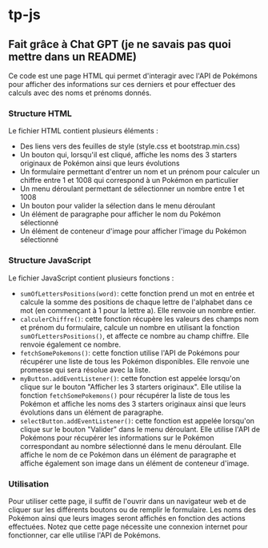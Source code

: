 # tp-js

## Fait grâce à Chat GPT (je ne savais pas quoi mettre dans un README)

Ce code est une page HTML qui permet d'interagir avec l'API de Pokémons pour afficher des informations sur ces derniers et pour effectuer des calculs avec des noms et prénoms donnés.
### Structure HTML

Le fichier HTML contient plusieurs éléments :
- Des liens vers des feuilles de style (style.css et bootstrap.min.css)
- Un bouton qui, lorsqu'il est cliqué, affiche les noms des 3 starters originaux de Pokémon ainsi que leurs évolutions
- Un formulaire permettant d'entrer un nom et un prénom pour calculer un chiffre entre 1 et 1008 qui correspond à un Pokémon en particulier
- Un menu déroulant permettant de sélectionner un nombre entre 1 et 1008
- Un bouton pour valider la sélection dans le menu déroulant
- Un élément de paragraphe pour afficher le nom du Pokémon sélectionné
- Un élément de conteneur d'image pour afficher l'image du Pokémon sélectionné
### Structure JavaScript

Le fichier JavaScript contient plusieurs fonctions : 
- `sumOfLettersPositions(word)`: cette fonction prend un mot en entrée et calcule la somme des positions de chaque lettre de l'alphabet dans ce mot (en commençant à 1 pour la lettre a). Elle renvoie un nombre entier. 
- `calculerChiffre()`: cette fonction récupère les valeurs des champs nom et prénom du formulaire, calcule un nombre en utilisant la fonction `sumOfLettersPositions()`, et affecte ce nombre au champ chiffre. Elle renvoie également ce nombre. 
- `fetchSomePokemons()`: cette fonction utilise l'API de Pokémons pour récupérer une liste de tous les Pokémon disponibles. Elle renvoie une promesse qui sera résolue avec la liste. 
- `myButton.addEventListener()`: cette fonction est appelée lorsqu'on clique sur le bouton "Afficher les 3 starters originaux". Elle utilise la fonction `fetchSomePokemons()` pour récupérer la liste de tous les Pokémon et affiche les noms des 3 starters originaux ainsi que leurs évolutions dans un élément de paragraphe. 
- `selectButton.addEventListener()`: cette fonction est appelée lorsqu'on clique sur le bouton "Valider" dans le menu déroulant. Elle utilise l'API de Pokémons pour récupérer les informations sur le Pokémon correspondant au nombre sélectionné dans le menu déroulant. Elle affiche le nom de ce Pokémon dans un élément de paragraphe et affiche également son image dans un élément de conteneur d'image.
### Utilisation

Pour utiliser cette page, il suffit de l'ouvrir dans un navigateur web et de cliquer sur les différents boutons ou de remplir le formulaire. Les noms des Pokémon ainsi que leurs images seront affichés en fonction des actions effectuées. Notez que cette page nécessite une connexion internet pour fonctionner, car elle utilise l'API de Pokémons.
